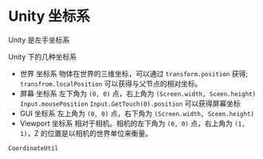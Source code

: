 # Unity 坐标系

Unity 是左手坐标系

Unity 下的几种坐标系

* 世界 坐标系
  物体在世界的三维坐标，可以通过 `transform.position` 获得; `transfrom.localPosition` 可以获得与父节点的相对坐标。
* 屏幕 坐标系
  左下角为 `(0, 0)` 点，右上角为 `(Screen.width, Sceen.height)`  
  `Input.mousePosition` `Input.GetTouch(0).position` 可以获得屏幕坐标
* GUI 坐标系
  左上角为 `(0, 0)` 点，右下角为 `(Screen.width, Sceen.height)`  
* Viewport 坐标系
  相对于相机。相机的左下角为 `(0, 0)` 点，右上角为 `(1, 1)`，Z 的位置是以相机的世界单位来衡量。

`CoordinateUtil`